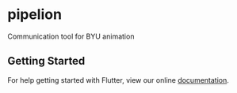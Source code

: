 # pipelion

Communication tool for BYU animation

## Getting Started

For help getting started with Flutter, view our online
[documentation](https://flutter.io/).
